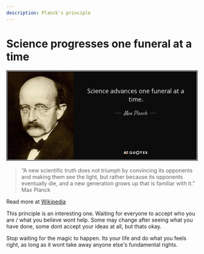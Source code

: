 ```yaml
---
description: Planck's principle
---
```


# Science progresses one funeral at a time

![](../.gitbook/assets/image%20%282%29.png)

> “A new scientific truth does not triumph by convincing its opponents and making them see the light, but rather because its opponents eventually die, and a new generation grows up that is familiar with it.” Max Planck

Read more at [Wikipedia](https://en.wikipedia.org/wiki/Planck%27s_principle)

This principle is an interesting one. Waiting for everyone to accept who you are / what you believe wont help. Some may change after seeing what you have done, some dont accept your ideas at all, but thats okay. 

Stop waiting for the magic to happen. Its your life and do what you feels right, as long as it wont take away anyone else's fundamental rights.

